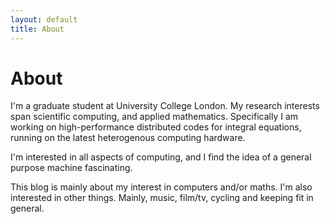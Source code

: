 ```yaml
---
layout: default
title: About
---
```

# About

I'm a graduate student at University College London. My research interests span
scientific computing, and applied mathematics. Specifically I am working on
high-performance distributed codes for integral equations, running on the latest
heterogenous computing hardware.

I'm interested in all aspects of computing, and I find the idea of a general purpose machine fascinating.

This blog is mainly about my interest in computers and/or maths. I'm also interested
in other things. Mainly, music, film/tv, cycling and keeping fit in general.
